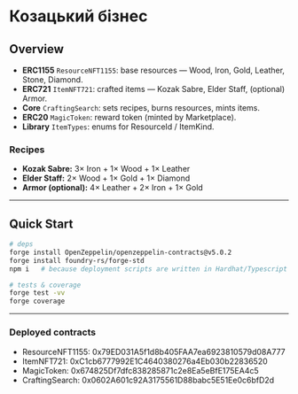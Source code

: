 # Козацький бізнес

## Overview
- **ERC1155** `ResourceNFT1155`: base resources — Wood, Iron, Gold, Leather, Stone, Diamond.
- **ERC721** `ItemNFT721`: crafted items — Kozak Sabre, Elder Staff, (optional) Armor.
- **Core** `CraftingSearch`: sets recipes, burns resources, mints items.
- **ERC20** `MagicToken`: reward token (minted by Marketplace).
- **Library** `ItemTypes`: enums for ResourceId / ItemKind.

### Recipes
- **Kozak Sabre:** 3× Iron + 1× Wood + 1× Leather  
- **Elder Staff:** 2× Wood + 1× Gold + 1× Diamond  
- **Armor (optional):** 4× Leather + 2× Iron + 1× Gold

---

## Quick Start
```bash
# deps
forge install OpenZeppelin/openzeppelin-contracts@v5.0.2
forge install foundry-rs/forge-std
npm i   # because deployment scripts are written in Hardhat/Typescript

# tests & coverage
forge test -vv
forge coverage
```

--- 

### Deployed contracts

- ResourceNFT1155: 0x79ED031A5f1d8b405FAA7ea6923810579d08A777
- ItemNFT721:      0xC1cb6777992E1C4640380276a4Eb030b22836520
- MagicToken:      0x674825Df7dfc838285871c2e8Ea5eBfE175EA4c5
- CraftingSearch:  0x0602A601c92A3175561D88babc5E51Ee0c6bfD2d
